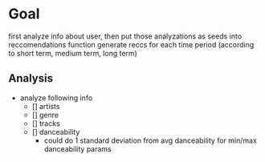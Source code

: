  # Goal
 first analyze info about user, then put those analyzations as seeds into reccomendations function
 generate reccs for each time period (according to short term, medium term, long term)

## Analysis
- analyze following info
    - [] artists
    - [] genre
    - [] tracks
    - [] danceability
        * could do 1 standard deviation from avg danceability for min/max danceability params

